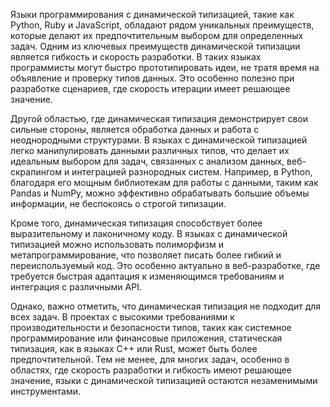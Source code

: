 Языки программирования с динамической типизацией, такие как Python, Ruby и JavaScript, обладают рядом уникальных преимуществ, которые делают их предпочтительным выбором для определенных задач. Одним из ключевых преимуществ динамической типизации является гибкость и скорость разработки. В таких языках программисты могут быстро прототипировать идеи, не тратя время на объявление и проверку типов данных. Это особенно полезно при разработке сценариев, где скорость итерации имеет решающее значение.

Другой областью, где динамическая типизация демонстрирует свои сильные стороны, является обработка данных и работа с неоднородными структурами. В языках с динамической типизацией легко манипулировать данными различных типов, что делает их идеальным выбором для задач, связанных с анализом данных, веб-скрапингом и интеграцией разнородных систем. Например, в Python, благодаря его мощным библиотекам для работы с данными, таким как Pandas и NumPy, можно эффективно обрабатывать большие объемы информации, не беспокоясь о строгой типизации.

Кроме того, динамическая типизация способствует более выразительному и лаконичному коду. В языках с динамической типизацией можно использовать полиморфизм и метапрограммирование, что позволяет писать более гибкий и переиспользуемый код. Это особенно актуально в веб-разработке, где требуется быстрая адаптация к изменяющимся требованиям и интеграция с различными API.

Однако, важно отметить, что динамическая типизация не подходит для всех задач. В проектах с высокими требованиями к производительности и безопасности типов, таких как системное программирование или финансовые приложения, статическая типизация, как в языках C++ или Rust, может быть более предпочтительной. Тем не менее, для многих задач, особенно в областях, где скорость разработки и гибкость имеют решающее значение, языки с динамической типизацией остаются незаменимыми инструментами.
